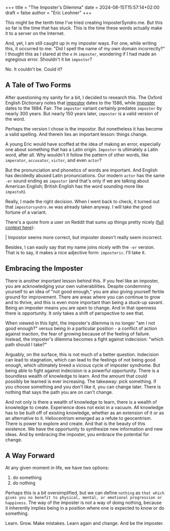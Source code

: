 +++
title = "The Imposter's Dilemma"
date = 2024-08-15T15:57:14+02:00
draft = false
author = "Eric Leohner"
+++

This might be the tenth time I've tried creating ImposterSyndro.me. But this so far is the time that has stuck. This is the time these words actually make it to a server on the Internet.

And, yet, I am still caught up in my imposter ways. For one, while writing this, it occurred to me: "Did I spell the name of my own domain incorrectly?" I thought this as I stared at the `e` in `imposter`, wondering if I had made an egregious error. Shouldn't it be `impostor`?

No. It couldn't be. Could it?

## A Tale of Two Forms

After questioning my sanity for a bit, I decided to research this. The Oxford English Dictionary notes that [impostor](https://www.oed.com/dictionary/impostor_n) dates to the 1586, while [imposter](https://www.oed.com/dictionary/imposter_n) dates to the 1884. Fair. The `impostor` variant certainly predates `imposter` by nearly 300 years. But nearly 150 years later, `imposter` is a valid version of the word.

Perhaps the version I chose is the impostor. But nonetheless it has become a valid spelling. And therein lies an important lesson: things change.

A young Eric would have scoffed at the idea of making an error, especially one about something that has a Latin origin. `Impostor` is ultimately a Latin word, after all. Why wouldn't it follow the pattern of other words, like `imperator`, `accusator`, `victor`, and even `actor`?

But the pronunciation and phonetics of words are important. And English has decidedly abused Latin pronunciations. Our modern `actor` has the same `-er` sound ending as `impostor` (and that's only if we are talking about American English; British English has the word sounding more like `impastuh`).

Really, I made the right decision. When I went back to check, it turned out that `impostorsyndro.me` was already taken anyway. I will take the good fortune of a variant.

There's a quote from a user on Reddit that sums up things pretty nicely ([full context here](https://www.reddit.com/r/Retconned/comments/ui30gc/comment/i7sgyjm/?utm_source=share&utm_medium=web3x&utm_name=web3xcss&utm_term=1&utm_content=share_button)):

| Impostor seems more correct, but imposter doesn't really seem incorrect.

Besides, I can easily say that my name joins nicely with the `-er` version. That is to say, it makes a nice adjective form: `imposteric`. I'll take it.

## Embracing the Imposter

There is another important lesson behind this. If you feel like an imposter, you are acknowledging your own vulnerabilities. Despite condemning yourself to an idea of "not good enough," you are also giving yourself fertile ground for improvement. There are areas where you can continue to grow and to thrive, and this is even more important than being a stuck-up savant. Being an imposter means you are open to change. And in that openness there is opportunity. It only takes a shift of perspective to see that.

When viewed in this light, the imposter's dilemma is no longer "am I not good enough?" versus being in a particular position - a conflict of action against inaction, the fear of growing because of the feeling of failure. Instead, the imposter's dilemma becomes a fight against indecision: "which path should I take?"

Arguably, on the surface, this is not much of a better question. Indecision can lead to stagnation, which can lead to the feelings of not being good enough, which ultimately breed a vicious cycle of imposter syndrome. But being able to fight against indecision is a powerful opportunity. There is a boundless wealth of knowledge to learn. And the amount that could possibly be learned is ever increasing. The takeaway: pick something. If you choose something and you don't like it, you can change later. There is nothing that says the path you are on can't change.

And not only is there a wealth of knowledge to learn, there is a wealth of knowledge to create. Experience does not exist in a vacuum. All knowledge has to be built off of existing knowledge, whether as an extension of it or as an alternative to it. Heliocentrism emerged as a refute to geocentrism. There is power to explore and create. And that is the beauty of this existence. We have the opportunity to synthesize new information and new ideas. And by embracing the imposter, you embrace the potential for change.

## A Way Forward

At any given moment in life, we have two options:
1. do something
2. do nothing

Perhaps this is a bit oversimplified, but we can define `nothing` as `that which gives you no benefit to physical, mental, or emotional progression or happiness`. The way of the imposter is not a way of doing nothing, because it inherently implies being in a position where one is expected to know or do something. 

Learn. Grow. Make mistakes. Learn again and change. And be the imposter.

